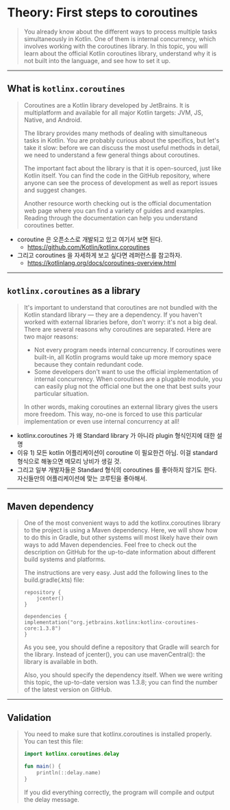 # Theory: First steps to coroutines

> You already know about the different ways to process multiple tasks simultaneously in Kotlin. One of them is internal concurrency, which involves working with the coroutines library. In this topic, you will learn about the official Kotlin coroutines library, understand why it is not built into the language, and see how to set it up.

***

## What is `kotlinx.coroutines`

> Coroutines are a Kotlin library developed by JetBrains. It is multiplatform and available for all major Kotlin targets: JVM, JS, Native, and Android.
> 
> The library provides many methods of dealing with simultaneous tasks in Kotlin. You are probably curious about the specifics, but let's take it slow: before we can discuss the most useful methods in detail, we need to understand a few general things about coroutines.
> 
> The important fact about the library is that it is open-sourced, just like Kotlin itself. You can find the code in the GitHub repository, where anyone can see the process of development as well as report issues and suggest changes.
>
> Another resource worth checking out is the official documentation web page where you can find a variety of guides and examples. Reading through the documentation can help you understand coroutines better.

- coroutine 은 오픈소스로 개발되고 있고 여기서 보면 된다.
  - https://github.com/Kotlin/kotlinx.coroutines
- 그리고 coroutines 을 자세하게 보고 싶다면 레퍼런스를 참고하자.
  - https://kotlinlang.org/docs/coroutines-overview.html

***

## `kotlinx.coroutines` as a library

> It's important to understand that coroutines are not bundled with the Kotlin standard library — they are a dependency. If you haven't worked with external libraries before, don't worry: it's not a big deal. There are several reasons why coroutines are separated. Here are two major reasons:
> - Not every program needs internal concurrency. If coroutines were built-in, all Kotlin programs would take up more memory space because they contain redundant code.
> - Some developers don't want to use the official implementation of internal concurrency. When coroutines are a plugable module, you can easily plug not the official one but the one that best suits your particular situation.
>
> In other words, making coroutines an external library gives the users more freedom. This way, no-one is forced to use this particular implementation or even use internal concurrency at all!

- kotlinx.coroutines 가 왜 Standard library 가 아니라 plugin 형식인지에 대한 설명
- 이유 1) 모든 kotlin 어플리케이션이 coroutine 이 필요한건 아님. 이걸 standard 형식으로 해놓으면 메모리 낭비가 생길 것.
- 그리고 일부 개발자들은 Standard 형식의 coroutines 를 좋아하지 않기도 한다. 자신들만의 어플리케이션에 맞는 코루틴을 좋아해서.

***

## Maven dependency

> One of the most convenient ways to add the kotlinx.coroutines library to the project is using a Maven dependency. Here, we will show how to do this in Gradle, but other systems will most likely have their own ways to add Maven dependencies. Feel free to check out the description on GitHub for the up-to-date information about different build systems and platforms.
>
> The instructions are very easy. Just add the following lines to the build.gradle(.kts) file:
> 
> ```
> repository {
>     jcenter()
> }
> 
> dependencies {
> implementation("org.jetbrains.kotlinx:kotlinx-coroutines-core:1.3.8")
> } 
> ```
>
> As you see, you should define a repository that Gradle will search for the library. Instead of jcenter(), you can use mavenCentral(): the library is available in both.
>
> Also, you should specify the dependency itself. When we were writing this topic, the up-to-date version was 1.3.8; you can find the number of the latest version on GitHub.

***

## Validation

> You need to make sure that kotlinx.coroutines is installed properly. You can test this file:
>
> ````kotlin
> import kotlinx.coroutines.delay
> 
> fun main() {
>     println(::delay.name)
> }
> ````
>
> If you did everything correctly, the program will compile and output the delay message.


